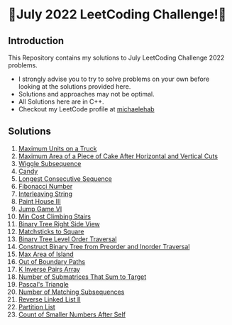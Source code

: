 # 🏅July 2022 LeetCoding Challenge!🏅
## Introduction
This Repository contains my solutions to July LeetCoding Challenge 2022 problems.
* I strongly advise you to try to solve problems on your own before looking at the solutions provided here.
* Solutions and approaches may not be optimal.
* All Solutions here are in C++.
* Checkout my LeetCode profile at <a href="https://leetcode.com/michaelehab/">michaelehab</a>

## Solutions
1. <a href="./1710.Maximum-Units-on-a-Truck.cpp">Maximum Units on a Truck</a>
2. <a href="./1465.Maximum-Area-of-a-Piece-of-Cake-After-Horizontal-and-Vertical-Cuts.cpp">Maximum Area of a Piece of Cake After Horizontal and Vertical Cuts</a>
3. <a href="./376.Wiggle-Subsequence.cpp">Wiggle Subsequence</a>
4. <a href="./135.Candy.cpp">Candy</a>
5. <a href="./128.Longest-Consecutive-Sequence.cpp">Longest Consecutive Sequence</a>
6. <a href="./509.Fibonacci-Number.cpp">Fibonacci Number</a>
7. <a href="./97.Interleaving-String.cpp">Interleaving String</a>
8. <a href="./1473.Paint-House-III.cpp">Paint House III</a>
9. <a href="./1696.Jump-Game-VI.cpp">Jump Game VI</a>
10. <a href="./746.Min-Cost-Climbing-Stairs.cpp">Min Cost Climbing Stairs</a>
11. <a href="./199.Binary-Tree-Right-Side-View.cpp">Binary Tree Right Side View</a>
12. <a href="./473.Matchsticks-to-Square.cpp">Matchsticks to Square</a>
13. <a href="./102.Binary-Tree-Level-Order-Traversal.cpp">Binary Tree Level Order Traversal</a>
14. <a href="./105.Construct-Binary-Tree-from-Preorder-and-Inorder-Traversal.cpp">Construct Binary Tree from Preorder and Inorder Traversal</a>
15. <a href="./695.Max-Area-of-Island.cpp">Max Area of Island</a>
16. <a href="./576.Out-of-Boundary-Paths.cpp">Out of Boundary Paths</a>
17. <a href="./629.K-Inverse-Pairs-Array.cpp">K Inverse Pairs Array</a>
18. <a href="./1074.Number-of-Submatrices-That-Sum-to-Target.cpp">Number of Submatrices That Sum to Target</a>
19. <a href="./118.Pascal's-Triangle.cpp">Pascal's Triangle</a>
20. <a href="./792.Number-of-Matching-Subsequences.cpp">Number of Matching Subsequences</a>
21. <a href="./92.Reverse-Linked-List-II.cpp">Reverse Linked List II</a>
22. <a href="./86.Partition-List.cpp">Partition List</a>
23. <a href="./315.Count-of-Smaller-Numbers-After-Self.cpp">Count of Smaller Numbers After Self</a>
